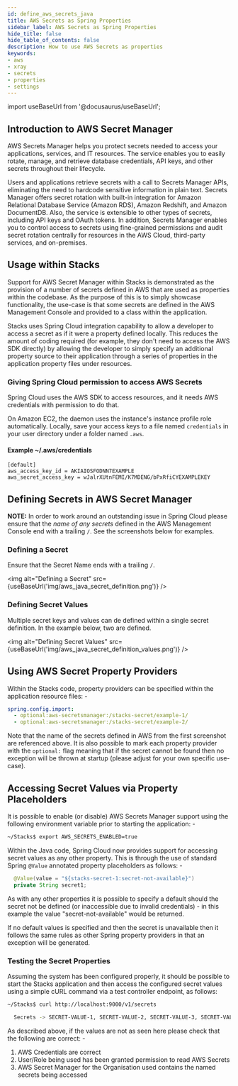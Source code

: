 ```yaml
---
id: define_aws_secrets_java
title: AWS Secrets as Spring Properties
sidebar_label: AWS Secrets as Spring Properties
hide_title: false
hide_table_of_contents: false
description: How to use AWS Secrets as properties
keywords:
- aws 
- xray
- secrets
- properties
- settings
---
```


import useBaseUrl from '@docusaurus/useBaseUrl';

## Introduction to AWS Secret Manager

AWS Secrets Manager helps you protect secrets needed to access your applications, services, and IT resources. The service 
enables you to easily rotate, manage, and retrieve database credentials, API keys, and other secrets throughout their lifecycle. 

Users and applications retrieve secrets with a call to Secrets Manager APIs, eliminating the need to hardcode sensitive 
information in plain text. Secrets Manager offers secret rotation with built-in integration for Amazon Relational Database 
Service (Amazon RDS), Amazon Redshift, and Amazon DocumentDB. Also, the service is extensible to other types of secrets, 
including API keys and OAuth tokens. In addition, Secrets Manager enables you to control access to secrets using fine-grained 
permissions and audit secret rotation centrally for resources in the AWS Cloud, third-party services, and on-premises.

## Usage within Stacks

Support for AWS Secret Manager within Stacks is demonstrated as the provision of a number of secrets defined in AWS that are used as 
properties within the codebase. As the purpose of this is to simply showcase functionality, the use-case is that some secrets are 
defined in the AWS Management Console and provided to a class within the application.

Stacks uses Spring Cloud integration capability to allow a developer to access a secret as if it were a property defined locally.
This reduces the amount of coding required (for example, they don't need to access the AWS SDK directly) by allowing the developer to 
simply specify an additional property source to their application through a series of properties in the application property files under
resources.

### Giving Spring Cloud permission to access AWS Secrets

Spring Cloud uses the AWS SDK to access resources, and it needs AWS credentials with permission to do that.

On Amazon EC2, the daemon uses the instance's instance profile role automatically. Locally, save your access keys to a file
named `credentials` in your user directory under a folder named `.aws`.

#### Example ~/.aws/credentials

```text
[default]
aws_access_key_id = AKIAIOSFODNN7EXAMPLE
aws_secret_access_key = wJalrXUtnFEMI/K7MDENG/bPxRfiCYEXAMPLEKEY
```

## Defining Secrets in AWS Secret Manager

**NOTE:** In order to work around an outstanding issue in Spring Cloud please ensure that the _name of any secrets_ defined in the AWS
Management Console end with a trailing `/`. See the screenshots below for examples.

### Defining a Secret

Ensure that the Secret Name ends with a trailing `/`.

<img alt="Defining a Secret" src={useBaseUrl('img/aws_java_secret_definition.png')} />

### Defining Secret Values

Multiple secret keys and values can de defined within a single secret definition. In the example below, two are defined.

<img alt="Defining Secret Values" src={useBaseUrl('img/aws_java_secret_definition_values.png')} />

## Using AWS Secret Property Providers 

Within the Stacks code, property providers can be specified within the application resource files: -

```yaml
spring.config.import:
  - optional:aws-secretsmanager:/stacks-secret/example-1/
  - optional:aws-secretsmanager:/stacks-secret/example-2/
```

Note that the name of the secrets defined in AWS from the first screenshot are referenced above. It is also possible to mark
each property provider with the `optional:` flag meaning that if the secret cannot be found then no exception will be thrown
at startup (please adjust for your own specific use-case).

## Accessing Secret Values via Property Placeholders

It is possible to enable (or disable) AWS Secrets Manager support using the following environment variable prior to starting the application: -

```bash
~/Stacks$ export AWS_SECRETS_ENABLED=true
```

Within the Java code, Spring Cloud now provides support for accessing secret values as any other property. This is through the use
of standard Spring `@Value` annotated property placeholders as follows: -

```java
  @Value(value = "${stacks-secret-1:secret-not-available}")
  private String secret1;
```

As with any other properties it is possible to specify a default should the secret not be defined (or inaccessible due to 
invalid credentials) - in this example the value "secret-not-available" would be returned. 

If no default values is specified and then the secret is unavailable then it follows the same rules as other Spring property 
providers in that an exception will be generated.

### Testing the Secret Properties

Assuming the system has been configured properly, it should be possible to start the Stacks application and then access 
the configured secret values using a simple cURL command via a test controller endpoint, as follows:

```bash
~/Stacks$ curl http://localhost:9000/v1/secrets

  Secrets -> SECRET-VALUE-1, SECRET-VALUE-2, SECRET-VALUE-3, SECRET-VALUE-4
```

As described above, if the values are not as seen here please check that the following are correct: -

1. AWS Credentials are correct
2. User/Role being used has been granted permission to read AWS Secrets 
3. AWS Secret Manager for the Organisation used contains the named secrets being accessed
